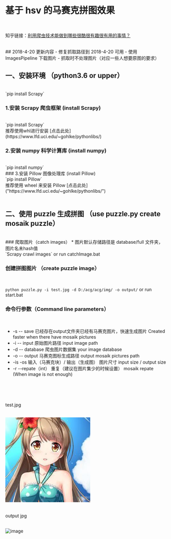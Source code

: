 # 基于 hsv 的马赛克拼图效果
<br>

知乎链接：[利用爬虫技术能做到哪些很酷很有趣很有用的事情？](https://www.zhihu.com/question/27621722/answer/269085034)

<br>
## 2018-4-20 更新内容
- 修复抓取路径到 2018-4-20 可用
- 使用 ImagesPipeline 下载图片
- 抓取时不处理图片（对应一些人想要原图的要求）
<br>
 
## 一、安装环境 （python3.6 or upper）
<br>
`pip install Scrapy`
<br>

### 1.安装 Scrapy 爬虫框架  (install Scrapy)  
<br>
`pip install Scrapy`
<br> 
推荐使用whl进行安装 [点击此处](https://www.lfd.uci.edu/~gohlke/pythonlibs/)  
<br>

### 2.安装 numpy 科学计算库 (install numpy) 
<br>
`pip install numpy`  
<br>
### 3.安装 Pillow 图像处理库 (install Pillow)
<br>
`pip install Pillow`  
<br>
 推荐使用 wheel 来安装 Pillow [点击此处]("https://www.lfd.uci.edu/~gohlke/pythonlibs/") 
<br>

<br>
 

  
## 二、使用 puzzle 生成拼图 （use puzzle.py create mosaik puzzle） 
<br>
### 爬取图片（catch images）
* 图片默认存储路径是 database/full 文件夹，图片名未hash值
<br>
`Scrapy crawl images`  or run catchImage.bat
<br>

### 创建拼图图片 （create puzzle image）  
<br>

`python puzzle.py -i test.jpg -d D:/acg/acg/img/ -o output/`  or run start.bat
<br>
### 命令行参数（Command line parameters）  
<br>

* -s -- save  已经存在output文件夹已经有马赛克图片，快速生成图片 Created faster when there have  mosaik pictures
* -i -- input 原始图片路径 input image path
* -d -- database 爬虫图片数据集 your image database
* -o -- output 马赛克图标生成路径 output mosaik pictures path
* -is -os 输入（马赛克块）/ 输出（生成图） 图片尺寸  input size / output size
* -r --repate（int） 重复（建议在图片集少的时候设置） mosaik repate (When image is not enough)

<br>
 
<br>

<br>

 
test.jpg  
<br>

![image](./test.jpg)  
<br>

output jpg  
<br>

![image](./out.jpg)  


